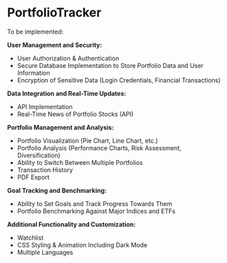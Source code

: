 # PortfolioTracker

 To be implemented:
 
**User Management and Security:**
- User Authorization & Authentication
- Secure Database Implementation to Store Portfolio Data and User Information
- Encryption of Sensitive Data (Login Credentials, Financial Transactions)

**Data Integration and Real-Time Updates:**
- API Implementation
- Real-Time News of Portfolio Stocks (API)

**Portfolio Management and Analysis:**
- Portfolio Visualization (Pie Chart, Line Chart, etc.)
- Portfolio Analysis (Performance Charts, Risk Assessment, Diversification)
- Ability to Switch Between Multiple Portfolios
- Transaction History
- PDF Export

**Goal Tracking and Benchmarking:**
- Ability to Set Goals and Track Progress Towards Them
- Portfolio Benchmarking Against Major Indices and ETFs

**Additional Functionality and Customization:**
- Watchlist
- CSS Styling & Animation Including Dark Mode
- Multiple Languages







